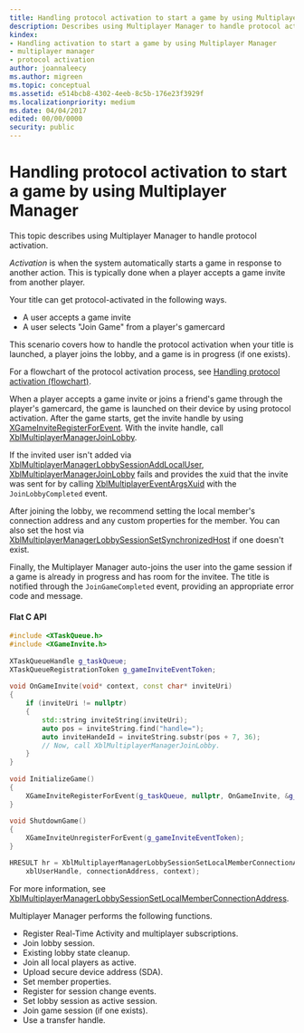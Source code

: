 ```yaml
---
title: Handling protocol activation to start a game by using Multiplayer Manager
description: Describes using Multiplayer Manager to handle protocol activation so that the game automatically starts in response to another action, such as when a player accepts a game invite from another player.
kindex:
- Handling activation to start a game by using Multiplayer Manager
- multiplayer manager
- protocol activation
author: joannaleecy
ms.author: migreen
ms.topic: conceptual
ms.assetid: e514bcb8-4302-4eeb-8c5b-176e23f3929f
ms.localizationpriority: medium
ms.date: 04/04/2017
edited: 00/00/0000
security: public
---
```


# Handling protocol activation to start a game by using Multiplayer Manager

This topic describes using Multiplayer Manager to handle protocol activation.  

*Activation* is when the system automatically starts a game in response to another action. This is typically done when a player accepts a game invite from another player.

Your title can get protocol-activated in the following ways.

* A user accepts a game invite
* A user selects "Join Game" from a player's gamercard

This scenario covers how to handle the protocol activation when your title is launched, a player joins the lobby, and a game is in progress (if one exists).

For a flowchart of the protocol activation process, see [Handling protocol activation (flowchart)](../concepts/flowcharts/live-mpm-on-protocol-activation.md).

When a player accepts a game invite or joins a friend's game through the player's gamercard, the game is launched on their device by using protocol activation.
After the game starts, get the invite handle by using [XGameInviteRegisterForEvent](../../../../../reference/system/xgameinvite/functions/xgameinviteregisterforevent.md). With the invite handle, call [XblMultiplayerManagerJoinLobby](../../../../../reference/live/xsapi-c/multiplayer_manager_c/functions/xblmultiplayermanagerjoinlobby.md).

If the invited user isn't added via [XblMultiplayerManagerLobbySessionAddLocalUser](../../../../../reference/live/xsapi-c/multiplayer_manager_c/functions/xblmultiplayermanagerlobbysessionaddlocaluser.md), [XblMultiplayerManagerJoinLobby](../../../../../reference/live/xsapi-c/multiplayer_manager_c/functions/xblmultiplayermanagerjoinlobby.md) fails and provides the xuid that the invite was sent for by calling [XblMultiplayerEventArgsXuid](../../../../../reference/live/xsapi-c/multiplayer_manager_c/functions/xblmultiplayereventargsxuid.md) with the `JoinLobbyCompleted` event.

After joining the lobby, we recommend setting the local member's connection address and any custom properties for the member.
You can also set the host via [XblMultiplayerManagerLobbySessionSetSynchronizedHost](../../../../../reference/live/xsapi-c/multiplayer_manager_c/functions/xblmultiplayermanagerlobbysessionsetsynchronizedhost.md) if one doesn't exist.

Finally, the Multiplayer Manager auto-joins the user into the game session if a game is already in progress and has room for the invitee.
The title is notified through the `JoinGameCompleted` event, providing an appropriate error code and message.

#### Flat C API

```cpp
#include <XTaskQueue.h>
#include <XGameInvite.h>  
  
XTaskQueueHandle g_taskQueue;  
XTaskQueueRegistrationToken g_gameInviteEventToken;  
  
void OnGameInvite(void* context, const char* inviteUri)  
{  
    if (inviteUri != nullptr)
    {
        std::string inviteString(inviteUri);
        auto pos = inviteString.find("handle=");
        auto inviteHandeId = inviteString.substr(pos + 7, 36);
        // Now, call XblMultiplayerManagerJoinLobby.
    }
}  
  
void InitializeGame()  
{  
    XGameInviteRegisterForEvent(g_taskQueue, nullptr, OnGameInvite, &g_gameInviteEventToken);  
}  
  
void ShutdownGame()  
{  
    XGameInviteUnregisterForEvent(g_gameInviteEventToken);  
}  
```


```cpp
HRESULT hr = XblMultiplayerManagerLobbySessionSetLocalMemberConnectionAddress(
    xblUserHandle, connectionAddress, context);
```

For more information, see [XblMultiplayerManagerLobbySessionSetLocalMemberConnectionAddress](../../../../../reference/live/xsapi-c/multiplayer_manager_c/functions/xblmultiplayermanagerlobbysessionsetlocalmemberconnectionaddress.md).





Multiplayer Manager performs the following functions.

* Register Real-Time Activity and multiplayer subscriptions.
* Join lobby session.
* Existing lobby state cleanup.
* Join all local players as active.
* Upload secure device address (SDA).
* Set member properties.
* Register for session change events.
* Set lobby session as active session.
* Join game session (if one exists).
* Use a transfer handle.